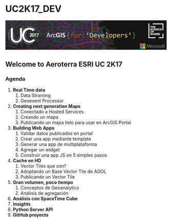 # UC2K17_DEV
![Alt text](/banner.png?raw=true "Optional Title")
## Welcome to Aeroterra ESRI UC 2K17
### Agenda
1. **Real Time data**
   1. Data Straming
   2. Geoevent Processor
1. **Creating next generation Maps**
   1. Conectado a Hosted Services
   1. Creando un mapa
   1. Publicando un mapa listo para usar en ArcGIS Portal
1. **Building Web Apps**
   1. Validar datos publicados en portal
   1. Crear una app mediante template
   1. Generar una app de multiplataforma
   1. Agregar un widget
   1. Construir una app JS en 5 simples pasos
1. **Cache en HD**
   1. Vector Tiles que son?
   1. Adoptando un Base Vector Tile de AGOL
   1. Publicando un Vector Tile
1. **Gran volumen, poco tiempo**
   1. Conceptos de Geoanalytics 
   1. Análisis de agregación
1. **Análisis con SpaceTime Cube**
1. **Insights**
1. **Python Server API**
1. **GitHub proyects**
